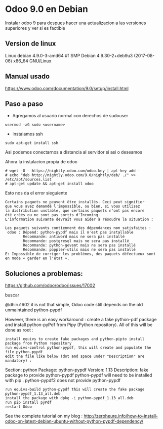 # Odoo 9.0 en Debian 
Instalar odoo 9 para despues hacer una actualizacion a las versiones superiores y ver si es factible

## Version de linux
Linux debian 4.9.0-3-amd64 #1 SMP Debian 4.9.30-2+deb9u3 (2017-08-06) x86_64 GNU/Linux

## Manual usado
https://www.odoo.com/documentation/9.0/setup/install.html

## Paso a paso
* Agregamos al usuario normal con derechos de sudouser

```
usermod -aG sudo <username>
```

* Instalamos ssh 

```
sudo apt-get install ssh

```
Asi podemos conectarnos a distancia al servidor si asi o deseamos

Ahora la instalacion propia de odoo

```
# wget -O - https://nightly.odoo.com/odoo.key | apt-key add -
# echo "deb http://nightly.odoo.com/9.0/nightly/deb/ ./" >> /etc/apt/sources.list
# apt-get update && apt-get install odoo
```

Esto nos da el error sieguiente
```
Certains paquets ne peuvent être installés. Ceci peut signifier
que vous avez demandé l'impossible, ou bien, si vous utilisez
la distribution unstable, que certains paquets n'ont pas encore
été créés ou ne sont pas sortis d'Incoming.
L'information suivante devrait vous aider à résoudre la situation : 

Les paquets suivants contiennent des dépendances non satisfaites :
 odoo : Dépend: python-pypdf mais il n'est pas installable
        Recommande: antiword mais ne sera pas installé
        Recommande: postgresql mais ne sera pas installé
        Recommande: python-gevent mais ne sera pas installé
        Recommande: poppler-utils mais ne sera pas installé
E: Impossible de corriger les problèmes, des paquets défectueux sont en mode « garder en l'état ».

```






## Soluciones a problemas: 
https://github.com/odoo/odoo/issues/17002

buscar 

@dhiru1602 it is not that simple, Odoo code still depends on the old unmaintained python-pypdf

However, there is an easy workaround : create a fake python-pdf package and install python-pyPdf from Pipy (Python repository). All of this will be done as root :

    install equivs to create fake packages and python-pipto install package from Python repository
    run equivs-control python-pypdf, this will create and populate the file python-pypdf
    edit the file like below (dot and space under "Description" are mandatory) :

Section: python
Package: python-pypdf
Version: 1.13
Description: fake package to provide python-pypdf
 python-pypdf will need to be installed with pip
 .
 python-pypdf2  does not provide python-pypdf

    run equivs-build python-pypdf this will create the fake package python-pypdf_1.13_all.deb
    install the package with dpkg -i python-pypdf_1.13_all.deb
    run pip install pyPdf
    restart Odoo

See the complete tutorial on my blog :
http://zeroheure.info/how-to-install-odoo-on-latest-debian-ubuntu-without-python-pypdf-dependency/



